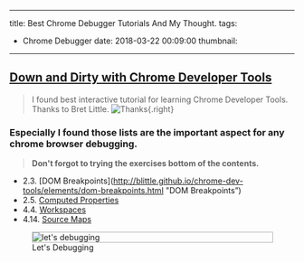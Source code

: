 
---
title: Best Chrome Debugger Tutorials And My Thought.
tags:
  - Chrome Debugger
date: 2018-03-22 00:09:00
thumbnail:
---

## [Down and Dirty with Chrome Developer Tools](http://blittle.github.io/chrome-dev-tools/basics/README.html)

> I found best interactive tutorial for learning Chrome Developer Tools.
> Thanks to Bret Little.
> ![Thanks](https://media.giphy.com/media/eyGs1FYIYgka4/giphy.gif){.right}

### Especially I found those lists are the important aspect for any chrome browser debugging.
> **Don't forgot to trying the exercises bottom of the contents.**

- 2.3. [DOM Breakpoints](http://blittle.github.io/chrome-dev-tools/elements/dom-breakpoints.html "DOM Breakpoints”)
- 2.5. [Computed Properties](http://blittle.github.io/chrome-dev-tools/elements/computed-properties.html "Computed Properties")
- 4.4. [Workspaces](http://blittle.github.io/chrome-dev-tools/sources/workspaces.html)
- 4.14. [Source Maps](http://blittle.github.io/chrome-dev-tools/sources/maps.html)

<figure>
  <img src="https://media.giphy.com/media/fECTyvPYevOHC/giphy.gif" alt="let's debugging" title="let's debugging" style="border:1px solid black;min-width:100%;border-color:rgba(0,0,0,0.3)"></img>
  <figcaption>Let's Debugging</figcaption>
</figure>
